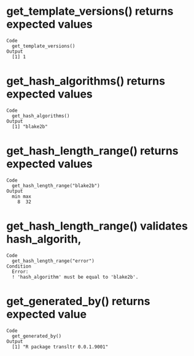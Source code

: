 # get_template_versions() returns expected values

    Code
      get_template_versions()
    Output
      [1] 1

# get_hash_algorithms() returns expected values

    Code
      get_hash_algorithms()
    Output
      [1] "blake2b"

# get_hash_length_range() returns expected values

    Code
      get_hash_length_range("blake2b")
    Output
      min max 
        8  32 

# get_hash_length_range() validates hash_algorith,

    Code
      get_hash_length_range("error")
    Condition
      Error:
      ! 'hash_algorithm' must be equal to 'blake2b'.

# get_generated_by() returns expected value

    Code
      get_generated_by()
    Output
      [1] "R package transltr 0.0.1.9001"

